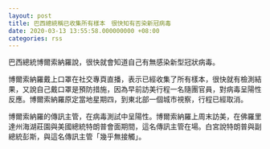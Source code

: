 ```yaml
---
layout: post
title: 巴西總統稱已收集所有樣本　很快知有否染新冠病毒
date: 2020-03-13 13:55:58.000000000 +08:00
categories: rss
---
```


巴西總統博爾索納羅說，很快就會知道自己有無感染新型冠狀病毒。

博爾索納羅戴上口罩在社交專頁直播，表示已經收集了所有樣本，很快就有檢測結果，又說自己戴口罩是預防措施，因為早前訪美行程一名隨團官員，對病毒呈陽性反應。博爾索納羅原定當地星期四，到東北部一個城市視察，行程已經取消。

博爾索納羅的傳訊主管，在病毒測試中呈陽性。博爾索納羅上周末訪美，在佛羅里達州海湖莊園與美國總統特朗普會面期間，這名傳訊主管在場。白宮說特朗普與副總統彭斯，與這名傳訊主管「幾乎無接觸」。
